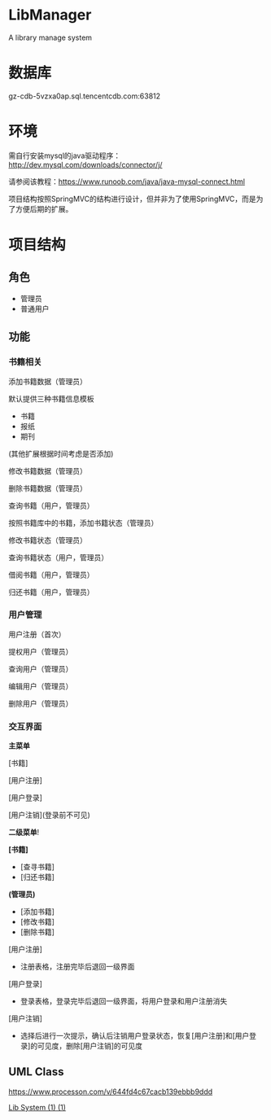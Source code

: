 # LibManager
A library manage system
# 数据库
gz-cdb-5vzxa0ap.sql.tencentcdb.com:63812

# 环境
需自行安装mysql的java驱动程序：http://dev.mysql.com/downloads/connector/j/

请参阅该教程：https://www.runoob.com/java/java-mysql-connect.html

项目结构按照SpringMVC的结构进行设计，但并非为了使用SpringMVC，而是为了方便后期的扩展。
# 项目结构

## 角色
- 管理员
- 普通用户

## 功能

### **书籍相关**

添加书籍数据（管理员）

默认提供三种书籍信息模板
- 书籍
- 报纸
- 期刊

(其他扩展根据时间考虑是否添加)

修改书籍数据（管理员）

删除书籍数据（管理员）

查询书籍（用户，管理员）

按照书籍库中的书籍，添加书籍状态（管理员）

修改书籍状态（管理员）

查询书籍状态（用户，管理员）

借阅书籍（用户，管理员）

归还书籍（用户，管理员）

### **用户管理**

用户注册（首次）

提权用户（管理员）

查询用户（管理员）

编辑用户（管理员）

删除用户（管理员）

### **交互界面**
**主菜单**

[书籍]

[用户注册]

[用户登录]

[用户注销]\(登录前不可见\)

**二级菜单**!

**[书籍]**
- [查寻书籍]
- [归还书籍]

**\(管理员\)**
- [添加书籍]
- [修改书籍]
- [删除书籍]

[用户注册]
- 注册表格，注册完毕后退回一级界面

[用户登录]
- 登录表格，登录完毕后退回一级界面，将用户登录和用户注册消失

[用户注销]
- 选择后进行一次提示，确认后注销用户登录状态，恢复[用户注册]和[用户登录]的可见度，删除[用户注销]的可见度

## UML Class
https://www.processon.com/v/644fd4c67cacb139ebbb9ddd

[Lib System (1) (1)](https://user-images.githubusercontent.com/49596040/236640150-d6cd28b5-b387-414a-b2d1-218c8d07b86a.svg)
